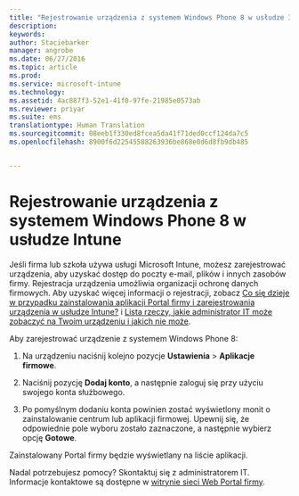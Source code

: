 ```yaml
---
title: "Rejestrowanie urządzenia z systemem Windows Phone 8 w usłudze Intune | Microsoft Intune"
description: 
keywords: 
author: Staciebarker
manager: angrobe
ms.date: 06/27/2016
ms.topic: article
ms.prod: 
ms.service: microsoft-intune
ms.technology: 
ms.assetid: 4ac887f3-52e1-41f0-97fe-21985e0573ab
ms.reviewer: priyar
ms.suite: ems
translationtype: Human Translation
ms.sourcegitcommit: 08eeb1f330ed8fcea5da41f71ded0ccf124da7c5
ms.openlocfilehash: 8900f6d22545588263936be868e0d6d8fb9db485


---
```



# Rejestrowanie urządzenia z systemem Windows Phone 8 w usłudze Intune

Jeśli firma lub szkoła używa usługi Microsoft Intune, możesz zarejestrować urządzenia, aby uzyskać dostęp do poczty e-mail, plików i innych zasobów firmy. Rejestracja urządzenia umożliwia organizacji ochronę danych firmowych. Aby uzyskać więcej informacji o rejestracji, zobacz [Co się dzieje w przypadku zainstalowania aplikacji Portal firmy i zarejestrowania urządzenia w usłudze Intune?](what-happens-if-you-install-the-company-portal-app-and-enroll-your-device-in-intune-windows.md) i [Lista rzeczy, jakie administrator IT może zobaczyć na Twoim urządzeniu i jakich nie może](what-can-your-it-administrator-see-when-you-enroll-your-device-in-intune-windows.md).


Aby zarejestrować urządzenie z systemem Windows Phone 8:

1.  Na urządzeniu naciśnij kolejno pozycje **Ustawienia** &gt; **Aplikacje firmowe**.

2.  Naciśnij pozycję **Dodaj konto**, a następnie zaloguj się przy użyciu swojego konta służbowego.

3.  Po pomyślnym dodaniu konta powinien zostać wyświetlony monit o zainstalowanie centrum lub aplikacji firmowej. Upewnij się, że odpowiednie pole wyboru zostało zaznaczone, a następnie wybierz opcję **Gotowe**.

Zainstalowany Portal firmy będzie wyświetlany na liście aplikacji.

Nadal potrzebujesz pomocy? Skontaktuj się z administratorem IT. Informacje kontaktowe są dostępne w [witrynie sieci Web Portal firmy](http://portal.manage.microsoft.com).





<!--HONumber=Aug16_HO5-->


